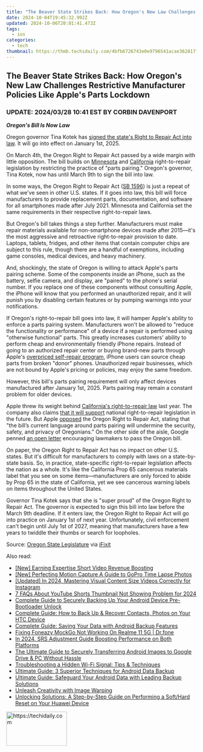 ```yaml
---
title: "The Beaver State Strikes Back: How Oregon's New Law Challenges Restrictive Manufacturer Policies Like Apple's Parts Lockdown"
date: 2024-10-04T19:45:32.992Z
updated: 2024-10-06T20:01:41.473Z
tags:
  - ios
categories:
  - tech
thumbnail: https://thmb.techidaily.com/4bfb6726743e0e9796541acae362817f2192de4cf7881ce69268badea3558c76.jpg
---
```


## The Beaver State Strikes Back: How Oregon's New Law Challenges Restrictive Manufacturer Policies Like Apple's Parts Lockdown

###  UPDATE: 2024/03/28 10:41 EST BY CORBIN DAVENPORT

**_Oregon's Bill Is Now Law_** 

 Oregon governor Tina Kotek has [signed the state's Right to Repair Act into law](https://techcrunch.com/2024/03/27/oregon-signs-right-to-repair-into-law/). It will go into effect on January 1st, 2025.

 On March 4th, the Oregon Right to Repair Act passed by a wide margin with little opposition. The bill builds on [Minnesota](https://extra-lessons.techidaily.com/updated-chuckles-unleashed-best-sites-for-funny-tones/) and [California](https://facebook-video-footage.techidaily.com/new-2024-approved-best-free-youtube-intro-makers-to-create-awesome-intros/) right-to-repair legislation by restricting the practice of "parts pairing." Oregon's governor, Tina Kotek, now has until March 9th to sign the bill into law.

 In some ways, the Oregon Right to Repair Act ([SB 1596](https://olis.oregonlegislature.gov/liz/2024R1/Measures/Overview/SB1596)) is just a repeat of what we've seen in other U.S. states. If it goes into law, this bill will force manufacturers to provide replacement parts, documentation, and software for all smartphones made after July 2021\. Minnesota and California set the same requirements in their respective right-to-repair laws.

 But Oregon's bill takes things a step further. Manufacturers must make repair materials available for non-smartphone devices made after 2015—it's the most aggressive and retroactive right-to-repair provision to date. Laptops, tablets, fridges, and other items that contain computer chips are subject to this rule, though there are a handful of exemptions, including game consoles, medical devices, and heavy machinery.

 And, shockingly, the state of Oregon is willing to attack Apple's parts pairing scheme. Some of the components inside an iPhone, such as the battery, selfie camera, and display, are "paired" to the phone's serial number. If you replace one of these components without consulting Apple, the iPhone will know that you performed an unauthorized repair, and it will punish you by disabling certain features or by pumping warnings into your notifications.

 If Oregon's right-to-repair bill goes into law, it will hamper Apple's ability to enforce a parts pairing system. Manufacturers won't be allowed to "reduce the functionality or performance" of a device if a repair is performed using "otherwise functional" parts. This greatly increases customers' ability to perform cheap and environmentally friendly iPhone repairs. Instead of going to an authorized repair center or buying brand-new parts through Apple's [overpriced self-repair program](https://howto.techidaily.com/android-safe-mode-how-to-turn-off-safe-mode-on-vivo-y02t-drfone-by-drfone-fix-android-problems-fix-android-problems/), iPhone users can source cheap parts from broken "donor" phones. Unauthorized repair businesses, which are not bound by Apple's pricing or policies, may enjoy the same freedom.

 However, this bill's parts pairing requirement will only affect devices manufactured after January 1st, 2025\. Parts pairing may remain a constant problem for older devices.

 Apple threw its weight behind [California's right-to-repair law](https://extra-lessons.techidaily.com/elevating-android-video-to-a-new-level-time-lapse-excellence/) last year. The company also claims [that it will support](https://visual-screen-recording.techidaily.com/new-ultimate-screen-capture-tool-2021-for-2024/) national right-to-repair legislation in the future. But Apple [opposed](https://oregoncapitalchronicle.com/2024/03/04/right-to-repair-bill-passes-legislature-heads-to-gov-kotek/) the Oregon Right to Repair Act, stating that "the bill’s current language around parts pairing will undermine the security, safety, and privacy of Oregonians." On the other side of the aisle, Google penned [an open letter](https://techcrunch.com/2024/01/11/google-pens-letter-in-support-of-oregon-right-to-repair-legislation/?guccounter=1&guce%5Freferrer=aHR0cHM6Ly93d3cuZ29vZ2xlLmNvbS8&guce%5Freferrer%5Fsig=AQAAALLsbho2noFgVS6GoRgJhzcimxQDQhMx178w6FQlY59pyV1wHjImRG7Tm88Fv4Z4M%5Foc%5FsCgz%5F9g2LupxYltJUSCjCYqwAj6xDExf3hqTZXOybrIYRZcUY9Uhps3U64guq8xU8EENnrP46UcVl-UztrF7%5FzI9uhUwyUNUjZpwqNf) encouraging lawmakers to pass the Oregon bill.

 On paper, the Oregon Right to Repair Act has no impact on other U.S. states. But it's difficult for manufacturers to comply with laws on a state-by-state basis. So, in practice, state-specific right-to-repair legislation affects the nation as a whole. It's like the California Prop 65 cancerous materials label that you see on some items—manufacturers are only forced to abide by Prop 65 in the state of California, yet we see cancerous warning labels on items throughout the United States.

 Governor Tina Kotek says that she is "super proud" of the Oregon Right to Repair Act. The governor is expected to sign this bill into law before the March 9th deadline. If it enters law, the Oregon Right to Repair Act will go into practice on January 1st of next year. Unfortunately, civil enforcement can't begin until July 1st of 2027, meaning that manufacturers have a few years to twiddle their thumbs or search for loopholes.

 Source: [Oregon State Legislature](https://olis.oregonlegislature.gov/liz/2024R1/Measures/Overview/SB1596) via [iFixit](https://www.ifixit.com/News/92144/oregon-just-struck-a-blow-to-parts-pairing-and-won-a-decade-of-repair-support)

<ins class="adsbygoogle"
     style="display:block"
     data-ad-format="autorelaxed"
     data-ad-client="ca-pub-7571918770474297"
     data-ad-slot="1223367746"></ins>

<ins class="adsbygoogle"
     style="display:block"
     data-ad-client="ca-pub-7571918770474297"
     data-ad-slot="8358498916"
     data-ad-format="auto"
     data-full-width-responsive="true"></ins>

<span class="atpl-alsoreadstyle">Also read:</span>
<div><ul>
<li><a href="https://youtube-tips.techidaily.com/arning-expertise-short-video-revenue-boosting/"><u>[New] Earning Expertise Short Video Revenue Boosting</u></a></li>
<li><a href="https://fox-cloud.techidaily.com/new-perfecting-motion-capture-a-guide-to-gopro-time-lapse-photos/"><u>[New] Perfecting Motion Capture A Guide to GoPro Time Lapse Photos</u></a></li>
<li><a href="https://instagram-clips.techidaily.com/updated-in-2024-mastering-visual-content-size-videos-correctly-for-instagram/"><u>[Updated] In 2024, Mastering Visual Content Size Videos Correctly for Instagram</u></a></li>
<li><a href="https://youtube-blog.techidaily.com/s-about-youtube-shorts-thumbnail-not-showing-problem-for-2024/"><u>7 FAQs About YouTube Shorts Thumbnail Not Showing Problem for 2024</u></a></li>
<li><a href="https://os-tips.techidaily.com/complete-guide-to-securely-backing-up-your-android-device-pre-bootloader-unlock/"><u>Complete Guide to Securely Backing Up Your Android Device Pre-Bootloader Unlock</u></a></li>
<li><a href="https://os-tips.techidaily.com/complete-guide-how-to-back-up-and-recover-contacts-photos-on-your-htc-device/"><u>Complete Guide: How to Back Up & Recover Contacts, Photos on Your HTC Device</u></a></li>
<li><a href="https://os-tips.techidaily.com/complete-guide-saving-your-data-with-android-backup-features/"><u>Complete Guide: Saving Your Data with Android Backup Features</u></a></li>
<li><a href="https://fake-location.techidaily.com/fixing-foneazy-mockgo-not-working-on-realme-11-5g-drfone-by-drfone-virtual-android/"><u>Fixing Foneazy MockGo Not Working On Realme 11 5G | Dr.fone</u></a></li>
<li><a href="https://extra-approaches.techidaily.com/in-2024-srs-adjustment-guide-boosting-performance-on-both-platforms/"><u>In 2024, SRS Adjustment Guide Boosting Performance on Both Platforms</u></a></li>
<li><a href="https://os-tips.techidaily.com/the-ultimate-guide-to-securely-transferring-android-images-to-google-drive-and-pc-without-hassle/"><u>The Ultimate Guide to Securely Transferring Android Images to Google Drive & PC Without Hassle</u></a></li>
<li><a href="https://tech-recovery.techidaily.com/troubleshooting-a-hidden-wi-fi-signal-tips-and-techniques/"><u>Troubleshooting a Hidden Wi-Fi Signal: Tips & Techniques</u></a></li>
<li><a href="https://os-tips.techidaily.com/ultimate-guide-3-superior-techniques-for-android-data-backup/"><u>Ultimate Guide: 3 Superior Techniques for Android Data Backup</u></a></li>
<li><a href="https://os-tips.techidaily.com/ultimate-guide-safeguard-your-android-data-with-leading-backup-solutions/"><u>Ultimate Guide: Safeguard Your Android Data with Leading Backup Solutions</u></a></li>
<li><a href="https://extra-resources.techidaily.com/unleash-creativity-with-image-warping/"><u>Unleash Creativity with Image Warping</u></a></li>
<li><a href="https://os-tips.techidaily.com/unlocking-solutions-a-step-by-step-guide-on-performing-a-softhard-reset-on-your-huawei-device/"><u>Unlocking Solutions: A Step-by-Step Guide on Performing a Soft/Hard Reset on Your Huawei Device</u></a></li>
</ul></div>

<!-- affiliate ads begin -->
<a href="https://25home.pxf.io/c/5597632/2148638/16836" target="_top" id="2148638">
  <img src="//a.impactradius-go.com/display-ad/16836-2148638" border="0" alt="https://techidaily.com" width="160" height="90"/>
</a>
<img height="0" width="0" src="https://25home.pxf.io/i/5597632/2148638/16836" style="position:absolute;visibility:hidden;" border="0" />
<!-- affiliate ads end -->


